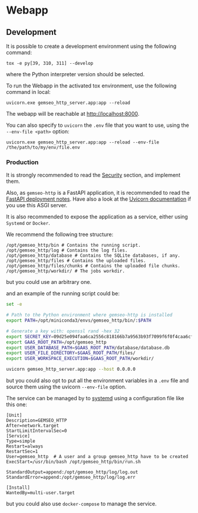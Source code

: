 <!--
Copyright 2021 IRT Saint Exupéry, https://www.irt-saintexupery.com

This work is licensed under the Creative Commons Attribution-ShareAlike 4.0
International License. To view a copy of this license, visit
http://creativecommons.org/licenses/by-sa/4.0/ or send a letter to Creative
Commons, PO Box 1866, Mountain View, CA 94042, USA.
-->
# Webapp

## Development
It is possible to create a development environment using the following command:

`tox -e py[39, 310, 311] --develop`

where the Python interpreter version should be selected.

To run the Webapp
in the activated tox environment,
use the following command in local:

`uvicorn.exe gemseo_http_server.app:app --reload`

The webapp will be reachable at <http://localhost:8000>.

You can also specify to `uvicorn` the `.env` file that you want to use, using the `--env-file <path>` option:

`uvicorn.exe gemseo_http_server.app:app --reload --env-file /the/path/to/my/env/file.env`

### Production

It is strongly recommended to read the [Security](security_notes.md) section,
and implement them.

Also, as `gemseo-http` is a FastAPI application,
it is recommended to read the [FastAPI deployment notes](https://fastapi.tiangolo.com/deployment/).
Have also a look at the [Uvicorn documentation](https://www.uvicorn.org/) if you use this ASGI server.

It is also recommended to expose the application as a service,
either using `Systemd` or `Docker`.

We recommend the following tree structure:

```
/opt/gemseo_http/bin # Contains the running script.
/opt/gemseo_http/log # Contains the log files.
/opt/gemseo_http/database # Contains the SQLite databases, if any.
/opt/gemseo_http/files # Contains the uploaded files.
/opt/gemseo_http/files/chunks # Contains the uploaded file chunks.
/opt/gemseo_http/workdir/ # The jobs workdir.

```
but you could use an arbitrary one.

and an example of the running script could be:

```bash
set -e

# Path to the Python environment where gemseo-http is installed
export PATH=/opt/miniconda3/envs/gemseo_http/bin/:$PATH

# Generate a key with: openssl rand -hex 32
export SECRET_KEY=09d25e094faa6ca2556c818166b7a9563b93f7099f6f0f4caa6cf63b88e8d3e7
export GAAS_ROOT_PATH=/opt/gemseo_http
export USER_DATABASE_PATH=$GAAS_ROOT_PATH/database/database.db
export USER_FILE_DIRECTORY=$GAAS_ROOT_PATH/files/
export USER_WORKSPACE_EXECUTION=$GAAS_ROOT_PATH/workdir/

uvicorn gemseo_http_server.app:app --host 0.0.0.0
```
but you could also opt to put all the environment variables in a `.env` file and source them using the
uvicorn `--env-file` option.

The service can be managed by to [systemd](https://systemd.io/) using a configuration file like this one:
```shell
[Unit]
Description=GEMSEO_HTTP
After=network.target
StartLimitIntervalSec=0
[Service]
Type=simple
Restart=always
RestartSec=1
User=gemseo_http  # A user and a group gemseo_http have to be created
ExecStart=/usr/bin/bash /opt/gemseo_http/bin/run.sh

StandardOutput=append:/opt/gemseo_http/log/log.out
StandardError=append:/opt/gemseo_http/log/log.err

[Install]
WantedBy=multi-user.target
```
but you could also use `docker-compose` to manage the service.
